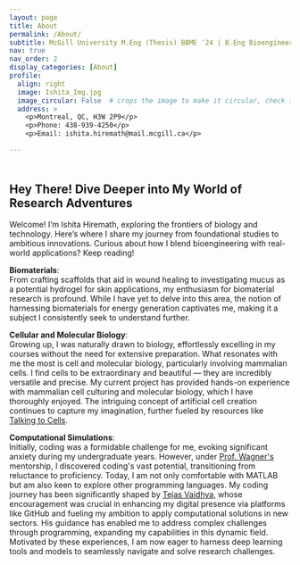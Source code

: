 ```yaml
---
layout: page
title: About
permalink: /About/
subtitle: McGill University M.Eng (Thesis) BBME '24 | B.Eng Bioengineering and Biotechnology '22
nav: true
nav_order: 2
display_categories: [About]
profile:
  align: right
  image: Ishita_Img.jpg
  image_circular: False  # crops the image to make it circular, check if your CSS supports this
  address: >
    <p>Montreal, QC, H3W 2P9</p>
    <p>Phone: 438-939-4250</p>
    <p>Email: ishita.hiremath@mail.mcgill.ca</p>

---
```


<h2 style="margin-top: 50px;">Hey There! Dive Deeper into My World of Research Adventures</h2>
<p>Welcome! I’m Ishita Hiremath, exploring the frontiers of biology and technology. Here’s where I share my journey from foundational studies to ambitious innovations. Curious about how I blend bioengineering with real-world applications? Keep reading!</p>   

**Biomaterials**:      
From crafting scaffolds that aid in wound healing to investigating mucus as a potential hydrogel for skin applications, my enthusiasm for biomaterial research is profound. While I have yet to delve into this area, the notion of harnessing biomaterials for energy generation captivates me, making it a subject I consistently seek to understand further.
    
**Cellular and Molecular Biology**:    
Growing up, I was naturally drawn to biology, effortlessly excelling in my courses without the need for extensive preparation. What resonates with me the most is cell and molecular biology, particularly involving mammalian cells. I find cells to be extraordinary and beautiful — they are incredibly versatile and precise. My current project has provided hands-on experience with mammalian cell culturing and molecular biology, which I have thoroughly enjoyed. The intriguing concept of artificial cell creation continues to capture my imagination, further fueled by resources like [Talking to Cells](https://www.youtube.com/watch?v=OOUDue_zQKg&ab_channel=caltech).  

**Computational Simulations**:  
Initially, coding was a formidable challenge for me, evoking significant anxiety during my undergraduate years. However, under [Prof. Wagner's](https://www.mcgill.ca/bbme/caroline-wagner) mentorship, I discovered coding's vast potential, transitioning from reluctance to proficiency. Today, I am not only comfortable with MATLAB but am also keen to explore other programming languages. My coding journey has been significantly shaped by [Tejas Vaidhya](https://tejasvaidhyadev.github.io/), whose encouragement was crucial in enhancing my digital presence via platforms like GitHub and fueling my ambition to apply computational solutions in new sectors. His guidance has enabled me to address complex challenges through programming, expanding my capabilities in this dynamic field. Motivated by these experiences, I am now eager to harness deep learning tools and models to seamlessly navigate and solve research challenges.  
